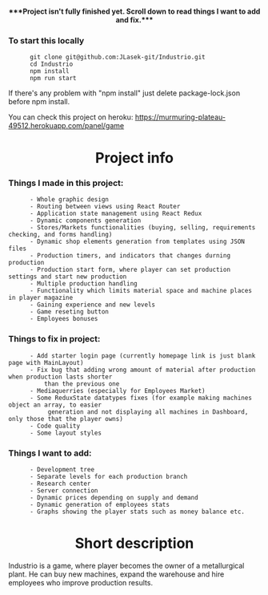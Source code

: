 <h4 align="center">***Project isn't fully finished yet. Scroll down to read things I want to add and fix.***</h4>
<h3>To start this locally</h3>

          git clone git@github.com:JLasek-git/Industrio.git
          cd Industrio
          npm install
          npm run start

If there's any problem with "npm install" just delete package-lock.json before npm install.

You can check this project on heroku: https://murmuring-plateau-49512.herokuapp.com/panel/game

<h1 align="center">Project info</h1>

<h3> Things I made in this project: </h3>
  
          - Whole graphic design
          - Routing between views using React Router
          - Application state management using React Redux
          - Dynamic components generation
          - Stores/Markets functionalities (buying, selling, requirements checking, and forms handling)
          - Dynamic shop elements generation from templates using JSON files
          - Production timers, and indicators that changes durning production
          - Production start form, where player can set production settings and start new production
          - Multiple production handling
          - Functionality which limits material space and machine places in player magazine
          - Gaining experience and new levels
          - Game reseting button
          - Employees bonuses
         
<h3> Things to fix in project: </h3>
  
          - Add starter login page (currently homepage link is just blank page with MainLayout)
          - Fix bug that adding wrong amount of material after production when production lasts shorter 
              than the previous one
          - Mediaquerries (especially for Employees Market)
          - Some ReduxState datatypes fixes (for example making machines object an array, to easier 
               generation and not displaying all machines in Dashboard, only those that the player owns)
          - Code quality
          - Some layout styles
              
<h3> Things I want to add: </h3>

          - Development tree
          - Separate levels for each production branch
          - Research center
          - Server connection
          - Dynamic prices depending on supply and demand
          - Dynamic generation of employees stats
          - Graphs showing the player stats such as money balance etc.
      
<h1 align="center">Short description</h1>

Industrio is a game, where player becomes the owner of a metallurgical plant. He can buy new machines, expand the warehouse and hire employees who improve production results. 

